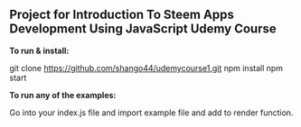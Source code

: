 ## Project for Introduction To Steem Apps Development Using JavaScript Udemy Course

**To run & install:**

  git clone https://github.com/shango44/udemycourse1.git
  npm install
  npm start

**To run any of the examples:**

Go into your index.js file and import example file and add to render function.